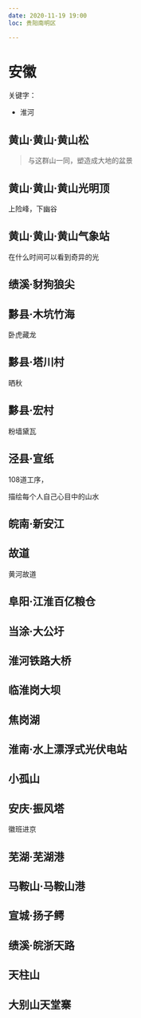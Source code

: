 ```yaml
---
date: 2020-11-19 19:00
loc: 贵阳南明区

---
```


# 安徽

关键字：

+ 淮河

## 黄山·黄山·黄山松

> 与这群山一同，塑造成大地的盆景

## 黄山·黄山·黄山光明顶

上险峰，下幽谷

## 黄山·黄山·黄山气象站

在什么时间可以看到奇异的光

## 绩溪·豺狗狼尖


## 黟县·木坑竹海

卧虎藏龙

## 黟县·塔川村

晒秋

## 黟县·宏村

粉墙黛瓦

## 泾县·宣纸

108道工序，

描绘每个人自己心目中的山水

## 皖南·新安江

## 故道

黄河故道

## 阜阳·江淮百亿粮仓

## 当涂·大公圩

## 淮河铁路大桥

## 临淮岗大坝

## 焦岗湖

## 淮南·水上漂浮式光伏电站

## 小孤山

## 安庆·振风塔

徽班进京

## 芜湖·芜湖港

## 马鞍山·马鞍山港

## 宣城·扬子鳄

## 绩溪·皖浙天路

## 天柱山

## 大别山天堂寨